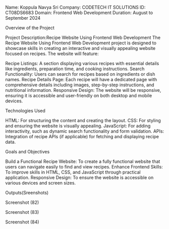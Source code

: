 Name: Koppula Navya Sri
Company: CODETECH IT SOLUTIONS
ID: CT08DS6683
Domain: Frontend Web Development
Duration: August to September 2024


Overview of the Project

Project Description:Recipe Website Using Frontend Web Development
The Recipe Website Using Frontend Web Development project is designed to showcase skills in creating an interactive and visually appealing website focused on recipes. The website will feature:

Recipe Listings: A section displaying various recipes with essential details like ingredients, preparation time, and cooking instructions.
Search Functionality: Users can search for recipes based on ingredients or dish names.
Recipe Details Page: Each recipe will have a dedicated page with comprehensive details including images, step-by-step instructions, and nutritional information.
Responsive Design: The website will be responsive, ensuring it is accessible and user-friendly on both desktop and mobile devices.

Technologies Used

HTML: For structuring the content and creating the layout.
CSS: For styling and ensuring the website is visually appealing.
JavaScript: For adding interactivity, such as dynamic search functionality and form validation.
APIs: Integration of recipe APIs (if applicable) for fetching and displaying recipe data.

Goals and Objectives

Build a Functional Recipe Website: To create a fully functional website that users can navigate easily to find and view recipes.
Enhance Frontend Skills: To improve skills in HTML, CSS, and JavaScript through practical application.
Responsive Design: To ensure the website is accessible on various devices and screen sizes.

Outputs(Sreenshots)

Screenshot (82)

Screenshot (83)

Screenshot (84)
